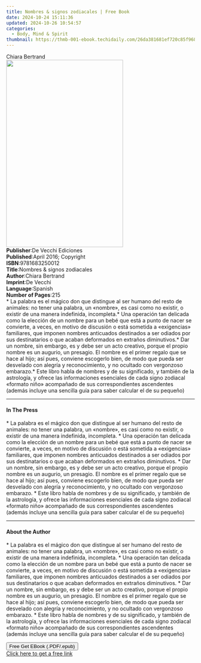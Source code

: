 ```yaml
---
title: Nombres & signos zodiacales | Free Book
date: 2024-10-24 15:11:36
updated: 2024-10-26 10:54:57
categories:
  - Body, Mind & Spirit
thumbnail: https://thmb-001-ebook.techidaily.com/26da381681ef720c85f9688bd7e1fd3d91fb79c49eeee93ffb92805238cf100b.jpg
---
```

<main id="book-container">
  <div class="flex flex-col">
    <div class="book-brief flex-1 py-6 px-4 sm:p-6 md:py-10 md:px-8">
      <!-- brief-->
      <div class="book-brief-main">Chiara Bertrand</div>
    </div>
    <div
      class="book-meta-info flex-1 grid gap-4 col-start-1 col-end-3 row-start-1 sm:mb-6 sm:grid-cols-4 lg:gap-6 lg:col-start-2 lg:row-end-6 lg:row-span-6 lg:mb-0"
    >
      <div
        class="book-meta-info-left place-content-center mt-4 p-4 text-sm leading-6 col-start-2 col-span-2 dark:text-slate-400"
      >
        <img
          class="w-full h-500 object-cover rounded-lg sm:h-255 sm:col-span-2 lg:col-span-full"
          src="https://img-001-ebook.techidaily.com/377b16cb8c68423f7c784dec7fd3e558f00e73068d6437168a1ccd229c95a234.jpg"
          alt=""
          width="312"
          height="500"
        />
      </div>
      <div
        class="book-meta-info-right mt-2 col-start-1 row-start-2 col-span-3 self-center"
      >
        <!-- meta data  -->
        <div class="flex flex-col px-4 md:px-8">
          <div class="flex-1">
            <strong>Publisher</strong>:<span class="px-2"
              >De Vecchi Ediciones</span
            >
          </div>
          <div class="flex-1">
            <strong>Published</strong>:<span class="px-2"
              >April 2016; Copyright</span
            >
          </div>
          <div class="flex-1">
            <strong>ISBN</strong>:<span class="px-2">9781683250012</span>
          </div>
          <div class="flex-1">
            <strong>Title</strong>:<span class="px-2"
              >Nombres &amp; signos zodiacales</span
            >
          </div>
          <div class="flex-1">
            <strong>Author</strong>:<span class="px-2">Chiara Bertrand</span>
          </div>
          <div class="flex-1">
            <strong>Imprint</strong>:<span class="px-2">De Vecchi</span>
          </div>
          <div class="flex-1">
            <strong>Language</strong>:<span class="px-2">Spanish</span>
          </div>
          <div class="flex-1">
            <strong>Number of Pages</strong>:<span class="px-2">215</span>
          </div>
        </div>
      </div>
    </div>
    <div class="book-description flex-1 py-6 px-4 sm:p-6 md:py-10 md:px-8">
      <div class="book-description-main">
        <div accordion-content="" id="description">
          * La palabra es el mágico don que distingue al ser humano del resto de
          animales: no tener una palabra, un «nombre», es casi como no existir,
          o existir de una manera indefinida, incompleta.* Una operación tan
          delicada como la elección de un nombre para un bebé que está a punto
          de nacer se convierte, a veces, en motivo de discusión o está sometida
          a «exigencias» familiares, que imponen nombres anticuados destinados a
          ser odiados por sus destinatarios o que acaban deformados en extraños
          diminutivos.* Dar un nombre, sin embargo, es y debe ser un acto
          creativo, porque el propio nombre es un augurio, un presagio. El
          nombre es el primer regalo que se hace al hijo; así pues, conviene
          escogerlo bien, de modo que pueda ser desvelado con alegría y
          reconocimiento, y no ocultado con vergonzoso embarazo.* Este libro
          habla de nombres y de su significado, y también de la astrología, y
          ofrece las informaciones esenciales de cada signo zodiacal «formato
          niño» acompañado de sus correspondientes ascendentes (además incluye
          una sencilla guía para saber calcular el de su pequeño)
        </div>
      </div>
    </div>
    <div class="book-excerpts flex-1 py-6 px-4 sm:p-6 md:py-10 md:px-8">
      <!-- excerpts-->
      <div class="book-excerpts-main">
        <hr />
        <h4 class="placeholder placeholder-heading">
          <span>In The Press</span>
        </h4>
        <p>
          * La palabra es el mágico don que distingue al ser humano del resto de
          animales: no tener una palabra, un «nombre», es casi como no existir,
          o existir de una manera indefinida, incompleta. * Una operación tan
          delicada como la elección de un nombre para un bebé que está a punto
          de nacer se convierte, a veces, en motivo de discusión o está sometida
          a «exigencias» familiares, que imponen nombres anticuados destinados a
          ser odiados por sus destinatarios o que acaban deformados en extraños
          diminutivos. * Dar un nombre, sin embargo, es y debe ser un acto
          creativo, porque el propio nombre es un augurio, un presagio. El
          nombre es el primer regalo que se hace al hijo; así pues, conviene
          escogerlo bien, de modo que pueda ser desvelado con alegría y
          reconocimiento, y no ocultado con vergonzoso embarazo. * Este libro
          habla de nombres y de su significado, y también de la astrología, y
          ofrece las informaciones esenciales de cada signo zodiacal «formato
          niño» acompañado de sus correspondientes ascendentes (además incluye
          una sencilla guía para saber calcular el de su pequeño)
        </p>
      </div>
    </div>
    <div class="book-about-author flex-1 py-6 px-4 sm:p-6 md:py-10 md:px-8">
      <!-- about author-->
      <div class="book-main-author-main">
        <hr />
        <h4 class="placeholder placeholder-heading">
          <span>About the Author</span>
        </h4>
        <p>
          * La palabra es el mágico don que distingue al ser humano del resto de
          animales: no tener una palabra, un «nombre», es casi como no existir,
          o existir de una manera indefinida, incompleta. * Una operación tan
          delicada como la elección de un nombre para un bebé que está a punto
          de nacer se convierte, a veces, en motivo de discusión o está sometida
          a «exigencias» familiares, que imponen nombres anticuados destinados a
          ser odiados por sus destinatarios o que acaban deformados en extraños
          diminutivos. * Dar un nombre, sin embargo, es y debe ser un acto
          creativo, porque el propio nombre es un augurio, un presagio. El
          nombre es el primer regalo que se hace al hijo; así pues, conviene
          escogerlo bien, de modo que pueda ser desvelado con alegría y
          reconocimiento, y no ocultado con vergonzoso embarazo. * Este libro
          habla de nombres y de su significado, y también de la astrología, y
          ofrece las informaciones esenciales de cada signo zodiacal «formato
          niño» acompañado de sus correspondientes ascendentes (además incluye
          una sencilla guía para saber calcular el de su pequeño)
        </p>
      </div>
    </div>
    <div class="book-free-get flex-1 py-6 px-4 sm:p-6 md:py-10 md:px-8">
      <button
        id="btn-free-get"
        class="bg-blue-500 hover:bg-blue-700 text-white font-bold py-2 px-4 rounded"
      >
        Free Get EBook (.PDF/.epub)
      </button>
      <div id="countdown-display" class="px-2 text-lg mt-2"></div>
      <a
        id="free-link"
        class="hidden bg-blue-500 hover:bg-blue-700 text-white font-bold py-2 px-4 rounded"
        href="https://www.ebooks.com/en-us/book/2593810/nombres-signos-zodiacales/chiara-bertrand/"
        target="_blank"
        >Click here to get a free link</a
      >
    </div>
    <script>
      let countdownTime = 0;
      let countdownInterval = null;
      document
        .getElementById('btn-free-get')
        .addEventListener('click', startCountdown);
      function startCountdown() {
        countdownTime = new Date().getTime() + 60000 * 3;
        countdownInterval = setInterval(updateCountdown, 1000);
        document.getElementById('btn-free-get').disabled = true;
        document
          .getElementById('btn-free-get')
          .classList.add('bg-gray-500', 'cursor-not-allowed');
      }
      function updateCountdown() {
        let currentTime = new Date().getTime();
        let timeLeft = countdownTime - currentTime;
        let secondsLeft = Math.floor(timeLeft / 1000);
        document.getElementById('countdown-display').innerHTML =
          `Remaining time: ${secondsLeft} seconds.`;
        if (secondsLeft <= 0) {
          clearInterval(countdownInterval);
          document.getElementById('btn-free-get').classList.add('hidden');
          document.getElementById('free-link').classList.remove('hidden');
          document.getElementById('countdown-display').innerHTML = '';
        }
      }
    </script>
  </div>
</main>
